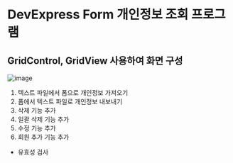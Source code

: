 # DevExpress Form 개인정보 조회 프로그램
## GridControl, GridView 사용하여 화면 구성
![image](https://github.com/HYEJJJJJ/devexpressEX/assets/122515375/18663919-14f3-432c-804e-e4a8961c6320)

1. 텍스트 파일에서 폼으로 개인정보 가져오기
2. 폼에서 텍스트 파일로 개인정보 내보내기
3. 삭제 기능 추가
4. 일괄 삭제 기능 추가
5. 수정 기능 추가 
6. 회원 추가 기능 추가
 - 유효성 검사
